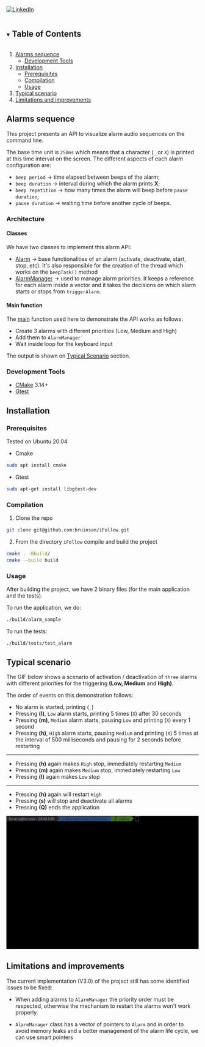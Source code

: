 [![LinkedIn][linkedin-shield]](https://www.linkedin.com/in/bindrigo/)
 
<!-- TABLE OF CONTENTS -->
<details open="open">
 <summary><h2 style="display: inline-block">Table of Contents</h2></summary>
 <ol>
   <li>
     <a href="#alarms-sequence">Alarms sequence</a>
     <ul>
       <li><a href="#development-tools">Development Tools</a></li>
     </ul>
   </li>
   <li>
     <a href="#installation">Installation</a>
     <ul>
       <li><a href="#prerequisites">Prerequisites</a></li>
       <li><a href="#compilation">Compilation</a></li>
       <li><a href="#usage">Usage</a></li>
     </ul>
   </li>
   <li><a href="#typical-scenario">Typical scenario</a></li>
   <li><a href="#limitations-and-improvements">Limitations and improvements</a></li>
 </ol>
</details>
 
 
 
## Alarms sequence
 
This project presents an API to visualize alarm audio sequences on the command line.
 
The base time unit is `250ms` which means that a character (`_` or `X`) is printed at this time interval on the screen. The different aspects of each alarm configuration are:
 
* `beep period` ->  time elapsed between beeps of the alarm;
* `beep duration` -> interval during which the alarm prints **X**;
* `beep repetition` -> how many times the alarm will beep before `pause duration`;
* `pause duration` -> waiting time before another cycle of beeps.

### Architecture

#### Classes
We have two classes to implement this alarm API:
* [Alarm](alarm.hpp) -> base functionalities of an alarm (activate, deactivate, start, stop, etc). It's also responsible for the creation of the thread which works on the `beepTask()` method
* [AlarmManager](alarmManager.hpp) -> used to manage alarm priorities. It keeps a reference for each alarm inside a vector and it takes the decisions on which alarm starts or stops from `triggerAlarm`.

#### Main function

The [main](main.cpp) function used here to demonstrate the API works as follows:

* Create 3 alarms with different priorities (Low, Medium and High)
* Add them to `AlarmManager`
* Wait inside loop for the keyboard input

The output is shown on [Typical Scenario](#typical-scenario) section. 
 
### Development Tools
 
* [CMake](https://cmake.org/) 3.14+
* [Gtest](https://google.github.io/googletest/)
 
## Installation
### Prerequisites
 
Tested on Ubuntu 20.04
 
* Cmake
 ```sh
 sudo apt install cmake
 ```
* Gtest
 ```sh
 sudo apt-get install libgtest-dev
 ```
 
### Compilation
 
1. Clone the repo
  ```sh
  git clone git@github.com:bruinsan/iFollow.git
  ```
2. From the directory `iFollow` compile and build the project
  ```sh
  cmake . -Bbuild/
  cmake --build build
  ```
 
### Usage
 
After building the project, we have 2 binary files (for the main application and the tests). 

To run the application, we do:
```sh
./build/alarm_sample
```
 
To run the tests:
 
```sh
./build/tests/test_alarm
```
 
## Typical scenario
 
The GIF below shows a scenario of activation / deactivation of `three` alarms with different priorities for the triggering **(Low, Medium** and **High)**.
 
The order of events on this demonstration follows:
 
* No alarm is started, printing (`_`)
* Pressing **(l)**, `Low` alarm starts, printing 5 times (`X`) after 30 seconds
* Pressing **(m)**, `Medium` alarm starts, pausing `Low` and printing (`X`) every 1 second
* Pressing **(h)**, `High` alarm starts, pausing `Medium` and printing (`X`) 5 times at the interval of 500 milliseconds and pausing for 2 seconds before restarting
 
---
 
* Pressing **(h)** again makes `High` stop, immediately restarting `Medium`
* Pressing **(m)** again makes `Medium` stop, immediately restarting `Low`
* Pressing **(l)** again makes `Low` stop
 
---
 
* Pressing **(h)** again will restart `High`
* Pressing **(s)** will stop and deactivate all alarms
* Pressing **(Q)** ends the application
 
![](images/alarm_demo.gif)
 
## Limitations and improvements
 
The current implementation (V3.0) of the project still has some identified issues to be fixed:
 
* When adding alarms to `AlarmManager` the priority order must be respected, otherwise the mechanism to restart the alarms won't work properly.
 
* `AlarmManager` class has a vector of pointers to `Alarm` and in order to avoid memory leaks and a better management of the alarm life cycle, we can use smart pointers
 
[linkedin-shield]: https://img.shields.io/badge/-LinkedIn-black.svg?style=for-the-badge&logo=linkedin&colorB=555
[linkedin-url]: https://linkedin.com/in/github_username

